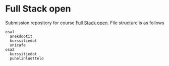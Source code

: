 # Full Stack open
Submission repository for course [Full Stack open](https://fullstackopen.com/en/). File structure is as follows
````
osa1
  anekdootit
  kurssitiedot
  unicafe
osa2
  kurssitiedot
  puhelinluettelo  